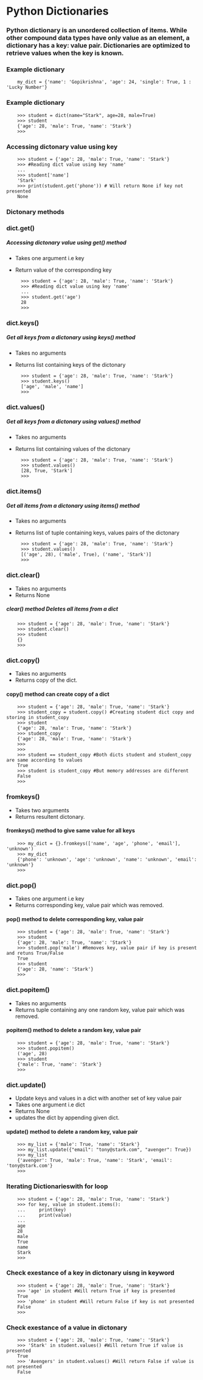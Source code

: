 # Python Dictionaries


### Python **dictionary** is an unordered collection of items. While other compound data types have only value as an element, a dictionary has a key: value pair. Dictionaries are optimized to retrieve values when the key is known.

### **Example dictionary**

		my_dict = {'name': 'Gopikrishna', 'age': 24, 'single': True, 1 : 'Lucky Number'}

### **Example dictionary**

		>>> student = dict(name="Stark", age=28, male=True)
		>>> student
		{'age': 28, 'male': True, 'name': 'Stark'}
		>>>

### **Accessing dictonary value using key**

		>>> student = {'age': 28, 'male': True, 'name': 'Stark'}
		>>> #Reading dict value using key 'name'
		...
		>>> student['name']
		'Stark'
		>>> print(student.get('phone')) # Will return None if key not presented
		None


### Dictonary methods

### dict.get()

#####  **Accessing dictonary value using get() method**

* Takes one argument i.e key
* Return value of the corresponding key

		>>> student = {'age': 28, 'male': True, 'name': 'Stark'}
		>>> #Reading dict value using key 'name'
		...
		>>> student.get('age')
		28
		>>>

### dict.keys()

##### **Get all keys from a dictonary using keys() method**

* Takes no arguments
* Returns list containing keys of the dictonary

		>>> student = {'age': 28, 'male': True, 'name': 'Stark'}
		>>> student.keys()
		['age', 'male', 'name']
		>>>


### dict.values()

##### **Get all keys from a dictonary using values() method**

* Takes no arguments
* Returns list containing values of the dictonary

		>>> student = {'age': 28, 'male': True, 'name': 'Stark'}
		>>> student.values()
		[28, True, 'Stark']
		>>>	

### dict.items()

##### **Get all items from a dictonary using items() method**

* Takes no arguments
* Returns list of tuple containing keys, values pairs of the dictonary

		>>> student = {'age': 28, 'male': True, 'name': 'Stark'}
		>>> student.values()
		[('age', 28), ('male', True), ('name', 'Stark')]
		>>>	

### dict.clear()

* Takes no arguments
* Returns None

##### **clear() method Deletes all items from a dict**

		>>> student = {'age': 28, 'male': True, 'name': 'Stark'}
		>>> student.clear()
		>>> student
		{}
		>>>


### dict.copy()

* Takes no arguments
* Returns copy of the dict.

#### **copy() method can create copy of a dict**

		>>> student = {'age': 28, 'male': True, 'name': 'Stark'}
		>>> student_copy = student.copy() #Creating student dict copy and storing in student_copy
		>>> student
		{'age': 28, 'male': True, 'name': 'Stark'}
		>>> student_copy
		{'age': 28, 'male': True, 'name': 'Stark'}
		>>>
		>>>
		>>> student == student_copy #Both dicts student and student_copy are same according to values
		True
		>>> student is student_copy #But memory addresses are different
		False
		>>>

### fromkeys()

* Takes two arguments
* Returns resultent dictonary.

#### **fromkeys() method to give same value for all keys**

		>>> my_dict = {}.fromkeys(['name', 'age', 'phone', 'email'], 'unknown')
		>>> my_dict
		{'phone': 'unknown', 'age': 'unknown', 'name': 'unknown', 'email': 'unknown'}
		>>>


### dict.pop()

* Takes one argument i.e key
* Returns corresponding key, value pair which was removed.

#### **pop() method to delete corresponding key, value pair**

		>>> student = {'age': 28, 'male': True, 'name': 'Stark'}
		>>> student
		{'age': 28, 'male': True, 'name': 'Stark'}
		>>> student.pop('male') #Removes key, value pair if key is present and retuns True/False
		True
		>>> student
		{'age': 28, 'name': 'Stark'}
		>>>

### dict.popitem()

* Takes no arguments
* Returns tuple containing any one random key, value pair which was removed.


#### **popitem() method to delete a random key, value pair**

		>>> student = {'age': 28, 'male': True, 'name': 'Stark'}
		>>> student.popitem()
		('age', 28)
		>>> student
		{'male': True, 'name': 'Stark'}
		>>>

### dict.update()

* Update keys and values in a dict with another set of key value pair
* Takes one argument i.e dict
* Returns None
* updates the dict by appending given dict.


#### **update() method to delete a random key, value pair**

		>>> my_list = {'male': True, 'name': 'Stark'}
		>>> my_list.update({"email": "tony@stark.com", "avenger": True})
		>>> my_list
		{'avenger': True, 'male': True, 'name': 'Stark', 'email': 'tony@stark.com'}
		>>>


### **Iterating Dictionarieswith for loop**


		>>> student = {'age': 28, 'male': True, 'name': 'Stark'}
		>>> for key, value in student.items():
		...     print(key)
		...     print(value)
		...
		age
		28
		male
		True
		name
		Stark
		>>>


### **Check exestance of a key in dictonary uisng in keyword**

		>>> student = {'age': 28, 'male': True, 'name': 'Stark'}
		>>> 'age' in student #Will return True if key is presented
		True
		>>> 'phone' in student #Will return False if key is not presented
		False
		>>>

### **Check exestance of a value in dictonary**

		>>> student = {'age': 28, 'male': True, 'name': 'Stark'}
		>>> 'Stark' in student.values() #Will return True if value is presented
		True
		>>> 'Avengers' in student.values() #Will return False if value is not presented
		False